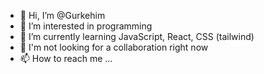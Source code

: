 - 👋 Hi, I’m @Gurkehim
- 👀 I’m interested in programming
- 🌱 I’m currently learning JavaScript, React, CSS (tailwind)
- 💞️ I'm not looking for a collaboration right now
- 📫 How to reach me ...

<!---
Gurkehim/Gurkehim is a ✨ special ✨ repository because its `README.md` (this file) appears on your GitHub profile.
You can click the Preview link to take a look at your changes.
--->
